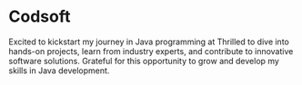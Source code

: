 # Codsoft
Excited to kickstart my journey in Java programming at  Thrilled to dive into hands-on projects, learn from industry experts, and contribute to innovative software solutions. Grateful for this opportunity to grow and develop my skills in Java development.
